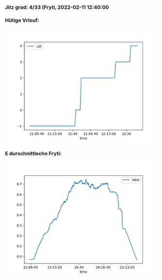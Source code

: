 ### Jitz grad: 4/33 (Fryti, 2022-02-11 12:40:00

### Hütige Vrlouf:
![Graph](Today.png)

### E durschnittleche Fryti:
![Graph](Fryti.png)